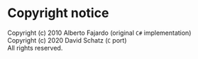 # Copyright notice

Copyright (c) 2010 Alberto Fajardo (original `C#` implementation)\
Copyright (c) 2020 David Schatz (`C` port)\
All rights reserved.
